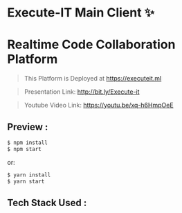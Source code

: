 # Execute-IT Main Client ✨

# Realtime Code Collaboration Platform

> This Platform is Deployed at https://executeit.ml

> Presentation Link: http://bit.ly/Execute-it

> Youtube Video Link: https://youtu.be/xq-h6HmpOeE


## Preview :

```bash
$ npm install
$ npm start
```

or:

```bash
$ yarn install
$ yarn start
```

## Tech Stack Used :